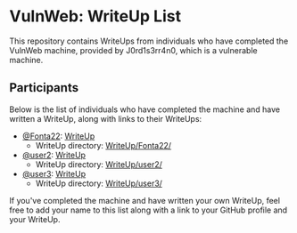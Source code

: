 # VulnWeb: WriteUp List

This repository contains WriteUps from individuals who have completed the VulnWeb machine, provided by J0rd1s3rr4n0, which is a vulnerable machine.

## Participants

Below is the list of individuals who have completed the machine and have written a WriteUp, along with links to their WriteUps:

- [@Fonta22](https://github.com/Fonta22): [WriteUp](./Fonta22/WriteUp-Fonta22.md)
  - WriteUp directory: [WriteUp/Fonta22/](./Fonta22/)
- [@user2](link-to-github-profile-user2): [WriteUp](link-to-writeup-user2)
  - WriteUp directory: [WriteUp/user2/](link-to-writeup-folder-user2)
- [@user3](link-to-github-profile-user3): [WriteUp](link-to-writeup-user3)
  - WriteUp directory: [WriteUp/user3/](link-to-writeup-folder-user3)

If you've completed the machine and have written your own WriteUp, feel free to add your name to this list along with a link to your GitHub profile and your WriteUp.
